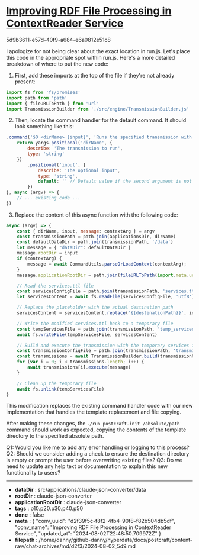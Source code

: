 # [Improving RDF File Processing in ContextReader Service](https://claude.ai/chat/d2f39f5c-f8f2-4fb4-90f8-f82b504db5df)

5d9b3611-e57d-40f9-a684-e6a0812e51c8

 I apologize for not being clear about the exact location in run.js. Let's place this code in the appropriate spot within run.js. Here's a more detailed breakdown of where to put the new code:

1. First, add these imports at the top of the file if they're not already present:

```javascript
import fs from 'fs/promises'
import path from 'path'
import { fileURLToPath } from 'url'
import TransmissionBuilder from './src/engine/TransmissionBuilder.js'
```

2. Then, locate the command handler for the default command. It should look something like this:

```javascript
.command('$0 <dirName> [input]', 'Runs the specified transmission with optional input value', (yargs) => {
    return yargs.positional('dirName', {
        describe: 'The transmission to run',
        type: 'string'
    })
        .positional('input', {
            describe: 'The optional input',
            type: 'string',
            default: '' // Default value if the second argument is not provided
        })
}, async (argv) => {
    // ... existing code ...
})
```

3. Replace the content of this async function with the following code:

```javascript
async (argv) => {
    const { dirName, input, message: contextArg } = argv
    const transmissionPath = path.join(applicationsDir, dirName)
    const defaultDataDir = path.join(transmissionPath, '/data')
    let message = { "dataDir": defaultDataDir }
    message.rootDir = input
    if (contextArg) {
        message = await CommandUtils.parseOrLoadContext(contextArg);
    }
    message.applicationRootDir = path.join(fileURLToPath(import.meta.url), '../', transmissionPath)

    // Read the services.ttl file
    const servicesConfigFile = path.join(transmissionPath, 'services.ttl')
    let servicesContent = await fs.readFile(servicesConfigFile, 'utf8')

    // Replace the placeholder with the actual destination path
    servicesContent = servicesContent.replace('{{destinationPath}}', input)

    // Write the modified services.ttl back to a temporary file
    const tempServicesFile = path.join(transmissionPath, 'temp_services.ttl')
    await fs.writeFile(tempServicesFile, servicesContent)

    // Build and execute the transmission with the temporary services file
    const transmissionConfigFile = path.join(transmissionPath, 'transmission.ttl')
    const transmissions = await TransmissionBuilder.build(transmissionConfigFile, tempServicesFile)
    for (var i = 0; i < transmissions.length; i++) {
        await transmissions[i].execute(message)
    }

    // Clean up the temporary file
    await fs.unlink(tempServicesFile)
}
```

This modification replaces the existing command handler code with our new implementation that handles the template replacement and file copying.

After making these changes, the `./run postcraft-init /absolute/path` command should work as expected, copying the contents of the template directory to the specified absolute path.

Q1: Would you like me to add any error handling or logging to this process?
Q2: Should we consider adding a check to ensure the destination directory is empty or prompt the user before overwriting existing files?
Q3: Do we need to update any help text or documentation to explain this new functionality to users?

---

* **dataDir** : src/applications/claude-json-converter/data
* **rootDir** : claude-json-converter
* **applicationRootDir** : claude-json-converter
* **tags** : p10.p20.p30.p40.p50
* **done** : false
* **meta** : {
  "conv_uuid": "d2f39f5c-f8f2-4fb4-90f8-f82b504db5df",
  "conv_name": "Improving RDF File Processing in ContextReader Service",
  "updated_at": "2024-08-02T22:48:50.709972Z"
}
* **filepath** : /home/danny/github-danny/hyperdata/docs/postcraft/content-raw/chat-archives/md/d2f3/2024-08-02_5d9.md
